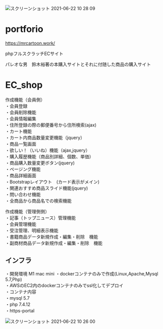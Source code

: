 
![スクリーンショット 2021-06-22 10 28 09](https://user-images.githubusercontent.com/50896241/122848493-979fc800-d344-11eb-9870-412f44ea6250.png)


# portforio

https://mrcartoon.work/

phpフルスクラッチECサイト

パレオな男　鈴木裕著の本購入サイトとそれに付随した商品の購入サイト


# EC_shop


作成機能（会員側）<br>
・会員登録<br>
・会員削除機能<br>
・会員情報編集<br>
・住所登録の際の郵便番号から住所検索(ajax)<br>
・カート機能<br>
・カート内商品数量変更機能（jquery）<br>
・商品一覧画面<br>
・欲しい！（いいね）機能（ajax,jquery）<br>
・購入履歴機能（商品別詳細、個数、単価）<br>
・商品購入数量変更ボタン(jquery)<br>
・ページング機能<br>
・商品詳細画面<br>
・Bootstrapレイアウト　(カード表示がメイン)<br>
・関連おすすめ商品スライド機能(jquery)<br>
・問い合わせ機能<br>
・全商品から商品名での検索機能<br>

作成機能（管理側側）<br>
・記事（トップニュース）管理機能<br>
・会員管理機能<br>
・受注管理、明細表示機能<br>
・書籍商品データ新規作成・編集・削除　機能<br>
・副商材商品データ新規作成・編集・削除　機能<br>

<h2>インフラ</h2>
・開発環境 M1 mac mini
・dockerコンテナのみで作成(Linux,Apache,Mysql 5.7,Php)<br>
・AWSのEC2内のdockerコンテナのみでssl化してデプロイ<br>
・コンテナ内容<br>
・mysql 5.7<br>
・php 7.4.12<br>
・https-portal<br>


![スクリーンショット 2021-06-22 10 26 00](https://user-images.githubusercontent.com/50896241/122848436-79d26300-d344-11eb-9069-325823abdef5.png)


